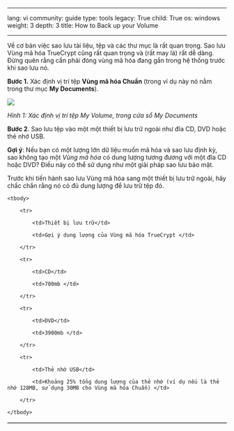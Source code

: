 

---

lang: vi
community: guide
type: tools
legacy: True
child: True
os: windows
weight: 3
depth: 3
title: How to Back up your Volume

---

Về cơ bản việc sao lưu tài liệu, tệp và các thư mục là rất quan trọng. Sao lưu Vùng mã hóa TrueCrypt cũng rất quan trọng và (rất may là) rất dễ dàng. Đừng quên rằng cần phải đóng vùng mã hóa đang gắn trong hệ thống trước khi sao lưu nó.

**Bước 1.** Xác định vị trí tệp **Vùng mã hóa Chuẩn** (trong ví dụ  này nó nằm trong thư mục **My Documents**). 

![](/sbox/screen/truecrypt-vi/36.png)

*Hình 1:  Xác định vị trí tệp My Volume, trong cửa sổ My Documents* 

**Bước 2**. Sao lưu tệp vào một một thiết bị lưu trữ ngoài như đĩa CD, DVD hoặc thẻ nhớ USB. 

**Gợi ý**: Nếu bạn có một lượng lớn dữ liệu muốn mã hóa và sao lưu định kỳ, sao không tạo một *Vùng mã hóa* có dung lượng tương đương với một đĩa CD hoặc DVD? Điều này có thể sử dụng như một giải pháp sao lưu bảo mật. 

Trước khi tiến hành sao lưu Vùng mã hóa sang một thiết bị lưu trữ ngoài, hãy chắc chắn rằng nó có đủ dung lượng để lưu trữ tệp đó. 


<table class="wiki" border=1>

	<tbody>

		<tr>

			<td>Thiết bị lưu trữ</td>

			<td>Gợi ý dung lượng của Vùng mã hóa TrueCrypt </td>

		</tr>

		<tr>

			<td>CD</td>

			<td>700mb </td>

		</tr>

		<tr>

			<td>DVD</td>

			<td>3900mb </td>

		</tr>

		<tr>

			<td>Thẻ nhớ USB</td>

			<td>Khoảng 25% tổng dung lượng của thẻ nhớ (ví dụ nếu là thẻ nhớ 128MB, sử dụng 30MB cho Vùng mã hóa Chuẩn) </td>

		</tr>

	</tbody>

</table>



